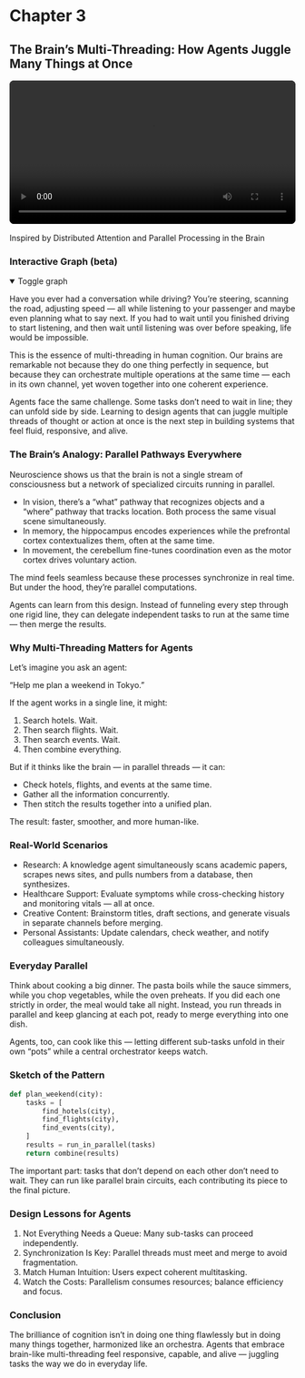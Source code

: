 # Chapter 3

## The Brain’s Multi-Threading: How Agents Juggle Many Things at Once

<div style="margin: 1rem 0;">
  <video controls playsinline preload="metadata" style="width:100%;max-width:960px;border-radius:8px;background:#000;">
    <source src="Brain_s_Multi-Threading.mp4" type="video/mp4">
    Your browser does not support the video tag. You can
    <a href="Brain_s_Multi-Threading.mp4">download the MP4</a>.
  </video>
</div>

Inspired by Distributed Attention and Parallel Processing in the Brain

<!-- mindmap:start (remove this whole block to disable) -->

### Interactive Graph (beta)

<details open>
  <summary>Toggle graph</summary>

  <div class="dag-mindmap" id="dag-ch3"></div>
  <script type="application/json" id="dag-ch3-data">
  {
    "name": "The Brain’s Multi-Threading",
    "children": [
      {"name": "Brain’s Analogy", "children": [
        {"name": "Vision: what & where in parallel"},
        {"name": "Memory: encode + contextualize"},
        {"name": "Movement: cerebellum + motor cortex"}
      ]},
      {"name": "Why It Matters", "children": [
        {"name": "Hotels + flights + events concurrently"},
        {"name": "Stitch results → unified plan"}
      ]},
      {"name": "Real-World Scenarios", "children": [
        {"name": "Research (papers, news, DB)"},
        {"name": "Healthcare (symptoms, history, vitals)"},
        {"name": "Creative (titles, sections, visuals)"},
        {"name": "Assistants (calendar, weather, notify)"}
      ]},
      {"name": "Everyday Parallel", "children": [
        {"name": "Cooking: boil + simmer + chop + preheat"}
      ]},
      {"name": "Sketch", "children": [
        {"name": "run_in_parallel(tasks) → combine(results)"}
      ]},
      {"name": "Design Lessons", "children": [
        {"name": "Not everything needs a queue"},
        {"name": "Synchronization is key"},
        {"name": "Match human intuition"},
        {"name": "Watch the costs"}
      ]},
      {"name": "Conclusion", "children": [
        {"name": "Orchestrate threads like an orchestra"}
      ]}
    ]
  }
  </script>

</details>

<!-- mindmap:end -->

Have you ever had a conversation while driving? You’re steering, scanning the road, adjusting speed — all while listening to your passenger and maybe even planning what to say next. If you had to wait until you finished driving to start listening, and then wait until listening was over before speaking, life would be impossible.

This is the essence of multi-threading in human cognition. Our brains are remarkable not because they do one thing perfectly in sequence, but because they can orchestrate multiple operations at the same time — each in its own channel, yet woven together into one coherent experience.

Agents face the same challenge. Some tasks don’t need to wait in line; they can unfold side by side. Learning to design agents that can juggle multiple threads of thought or action at once is the next step in building systems that feel fluid, responsive, and alive.

### The Brain’s Analogy: Parallel Pathways Everywhere

Neuroscience shows us that the brain is not a single stream of consciousness but a network of specialized circuits running in parallel.

- In vision, there’s a “what” pathway that recognizes objects and a “where” pathway that tracks location. Both process the same visual scene simultaneously.
- In memory, the hippocampus encodes experiences while the prefrontal cortex contextualizes them, often at the same time.
- In movement, the cerebellum fine-tunes coordination even as the motor cortex drives voluntary action.

The mind feels seamless because these processes synchronize in real time. But under the hood, they’re parallel computations.

Agents can learn from this design. Instead of funneling every step through one rigid line, they can delegate independent tasks to run at the same time — then merge the results.

### Why Multi-Threading Matters for Agents

Let’s imagine you ask an agent:

“Help me plan a weekend in Tokyo.”

If the agent works in a single line, it might:

1. Search hotels. Wait.
2. Then search flights. Wait.
3. Then search events. Wait.
4. Then combine everything.

But if it thinks like the brain — in parallel threads — it can:

- Check hotels, flights, and events at the same time.
- Gather all the information concurrently.
- Then stitch the results together into a unified plan.

The result: faster, smoother, and more human-like.

### Real-World Scenarios

- Research: A knowledge agent simultaneously scans academic papers, scrapes news sites, and pulls numbers from a database, then synthesizes.
- Healthcare Support: Evaluate symptoms while cross-checking history and monitoring vitals — all at once.
- Creative Content: Brainstorm titles, draft sections, and generate visuals in separate channels before merging.
- Personal Assistants: Update calendars, check weather, and notify colleagues simultaneously.

### Everyday Parallel

Think about cooking a big dinner. The pasta boils while the sauce simmers, while you chop vegetables, while the oven preheats. If you did each one strictly in order, the meal would take all night. Instead, you run threads in parallel and keep glancing at each pot, ready to merge everything into one dish.

Agents, too, can cook like this — letting different sub-tasks unfold in their own “pots” while a central orchestrator keeps watch.

### Sketch of the Pattern

```python
def plan_weekend(city):
    tasks = [
        find_hotels(city),
        find_flights(city),
        find_events(city),
    ]
    results = run_in_parallel(tasks)
    return combine(results)
```

The important part: tasks that don’t depend on each other don’t need to wait. They can run like parallel brain circuits, each contributing its piece to the final picture.

### Design Lessons for Agents

1. Not Everything Needs a Queue: Many sub-tasks can proceed independently.
2. Synchronization Is Key: Parallel threads must meet and merge to avoid fragmentation.
3. Match Human Intuition: Users expect coherent multitasking.
4. Watch the Costs: Parallelism consumes resources; balance efficiency and focus.

### Conclusion

The brilliance of cognition isn’t in doing one thing flawlessly but in doing many things together, harmonized like an orchestra. Agents that embrace brain-like multi-threading feel responsive, capable, and alive — juggling tasks the way we do in everyday life.
